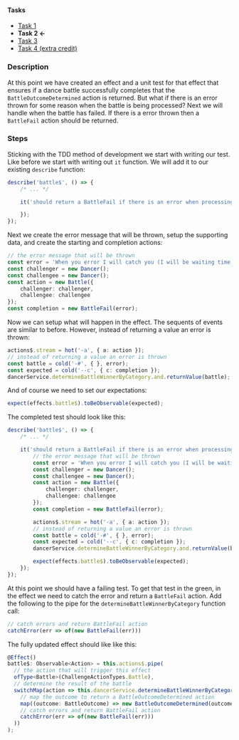#### Tasks ####

* [Task 1](./task-1.md)
* **Task 2 <-**
* [Task 3](./task-3.md)
* [Task 4 (extra credit)](./task-4.md)

### Description ###

At this point we have created an effect and a unit test for that effect that ensures if a dance battle successfully completes that the `BattleOutcomeDetermined` action is returned. But what if there is an error thrown for some reason when the battle is being processed? Next we will handle when the battle has failed. If there is a error thrown then a `BattleFail` action should be returned.

### Steps ###

Sticking with the TDD method of development we start with writing our test. Like before we start with writing out `it` function. We will add it to our existing `describe` function:

```ts
describe('battle$', () => {
	/* ... */

	it('should return a BattleFail if there is an error when processing the battle', () => {

	});
});
```

Next we create the error message that will be thrown, setup the supporting data, and create the starting and completion actions:

```ts
// the error message that will be thrown
const error = 'When you error I will catch you (I will be waiting time after time)';
const challenger = new Dancer();
const challengee = new Dancer();
const action = new Battle({
	challenger: challenger,
	challengee: challengee
});
const completion = new BattleFail(error);
```

Now we can setup what will happen in the effect. The sequents of events are similar to before. However, instead of returning a value an error is thrown:

```ts
actions$.stream = hot('-a', { a: action });
// instead of returning a value an error is thrown
const battle = cold('-#', { }, error);
const expected = cold('--c', { c: completion });
dancerService.determineBattleWinnerByCategory.and.returnValue(battle);
```

And of course we need to set our expectations:

```ts
expect(effects.battle$).toBeObservable(expected);
```

The completed test should look like this:

```ts
describe('battle$', () => {
	/* ... */

	it('should return a BattleFail if there is an error when processing the battle', () => {
		// the error message that will be thrown
		const error = 'When you error I will catch you (I will be waiting time after time)';
		const challenger = new Dancer();
		const challengee = new Dancer();
		const action = new Battle({
			challenger: challenger,
			challengee: challengee
		});
		const completion = new BattleFail(error);

		actions$.stream = hot('-a', { a: action });
		// instead of returning a value an error is thrown
		const battle = cold('-#', { }, error);
		const expected = cold('--c', { c: completion });
		dancerService.determineBattleWinnerByCategory.and.returnValue(battle);

		expect(effects.battle$).toBeObservable(expected);
	});
});
```

At this point we should have a failing test. To get that test in the green, in the effect we need to catch the error and return a `BattleFail` action. Add the following to the pipe for the `determineBattleWinnerByCategory` function call:

```ts
// catch errors and return BattleFail action
catchError(err => of(new BattleFail(err)))
```

The fully updated effect should like like this:

```ts
@Effect()
battle$: Observable<Action> = this.actions$.pipe(
  // the action that will trigger this effect
  ofType<Battle>(ChallengeActionTypes.Battle),
  // determine the result of the battle
  switchMap(action => this.dancerService.determineBattleWinnerByCategory(action.payload.challenger, action.payload.challengee).pipe(
    // map the outcome to return a BattleOutcomeDetermined action
    map((outcome: BattleOutcome) => new BattleOutcomeDetermined(outcome)),
	// catch errors and return BattleFail action
	catchError(err => of(new BattleFail(err)))
  ))
);
```
